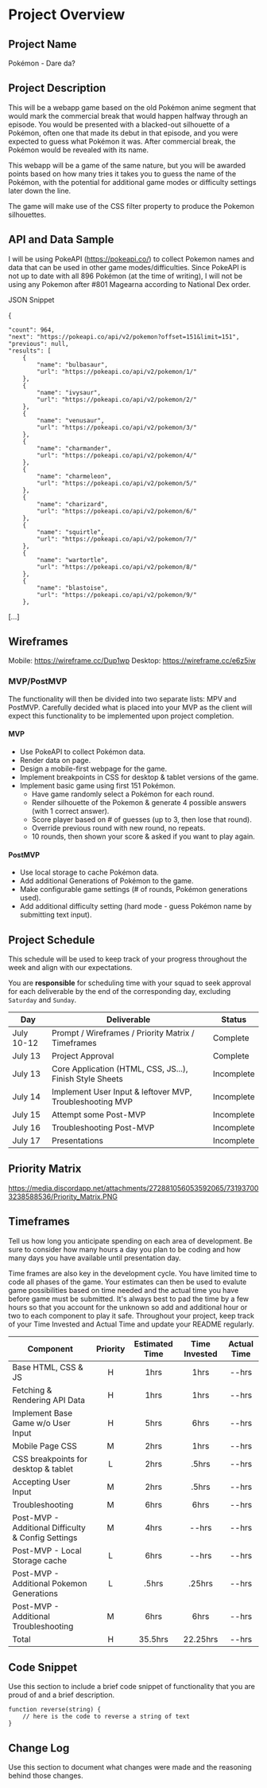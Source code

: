 # Project Overview

## Project Name

Pokémon - Dare da?

## Project Description

This will be a webapp game based on the old Pokémon anime segment that would mark the commercial break that would happen halfway through an episode. You would be presented with a blacked-out silhouette of a Pokémon, often one that made its debut in that episode, and you were expected to guess what Pokémon it was. After commercial break, the Pokémon would be revealed with its name.

This webapp will be a game of the same nature, but you will be awarded points based on how many tries it takes you to guess the name of the Pokémon, with the potential for additional game modes or difficulty settings later down the line.

The game will make use of the CSS filter property to produce the Pokemon silhouettes.

## API and Data Sample

I will be using PokeAPI (https://pokeapi.co/) to collect Pokemon names and data that can be used in other game modes/difficulties. Since PokeAPI is not up to date with all 896 Pokémon (at the time of writing), I will not be using any Pokemon after #801 Magearna according to National Dex order.

JSON Snippet

{

    "count": 964,
    "next": "https://pokeapi.co/api/v2/pokemon?offset=151&limit=151",
    "previous": null,
    "results": [
        {
            "name": "bulbasaur",
            "url": "https://pokeapi.co/api/v2/pokemon/1/"
        },
        {
            "name": "ivysaur",
            "url": "https://pokeapi.co/api/v2/pokemon/2/"
        },
        {
            "name": "venusaur",
            "url": "https://pokeapi.co/api/v2/pokemon/3/"
        },
        {
            "name": "charmander",
            "url": "https://pokeapi.co/api/v2/pokemon/4/"
        },
        {
            "name": "charmeleon",
            "url": "https://pokeapi.co/api/v2/pokemon/5/"
        },
        {
            "name": "charizard",
            "url": "https://pokeapi.co/api/v2/pokemon/6/"
        },
        {
            "name": "squirtle",
            "url": "https://pokeapi.co/api/v2/pokemon/7/"
        },
        {
            "name": "wartortle",
            "url": "https://pokeapi.co/api/v2/pokemon/8/"
        },
        {
            "name": "blastoise",
            "url": "https://pokeapi.co/api/v2/pokemon/9/"
        },
	
[...]

## Wireframes

Mobile: https://wireframe.cc/Dup1wp Desktop: https://wireframe.cc/e6z5iw

### MVP/PostMVP

The functionality will then be divided into two separate lists: MPV and PostMVP.  Carefully decided what is placed into your MVP as the client will expect this functionality to be implemented upon project completion.  

#### MVP 

- Use PokeAPI to collect Pokémon data.
- Render data on page.
- Design a mobile-first webpage for the game.
- Implement breakpoints in CSS for desktop & tablet versions of the game.
- Implement basic game using first 151 Pokémon.
  - Have game randomly select a Pokémon for each round.
  - Render silhouette of the Pokemon & generate 4 possible answers (with 1 correct answer).
  - Score player based on # of guesses (up to 3, then lose that round).
  - Override previous round with new round, no repeats.
  - 10 rounds, then shown your score & asked if you want to play again.


#### PostMVP  

- Use local storage to cache Pokémon data.
- Add additional Generations of Pokémon to the game.
- Make configurable game settings (# of rounds, Pokémon generations used).
- Add additional difficulty setting (hard mode - guess Pokémon name by submitting text input).

## Project Schedule

This schedule will be used to keep track of your progress throughout the week and align with our expectations.  

You are **responsible** for scheduling time with your squad to seek approval for each deliverable by the end of the corresponding day, excluding `Saturday` and `Sunday`.

|  Day | Deliverable | Status
|---|---| ---|
|July 10-12| Prompt / Wireframes / Priority Matrix / Timeframes | Complete
|July 13| Project Approval | Complete
|July 13| Core Application (HTML, CSS, JS...), Finish Style Sheets | Incomplete
|July 14| Implement User Input & leftover MVP, Troubleshooting MVP | Incomplete
|July 15| Attempt some Post-MVP | Incomplete
|July 16| Troubleshooting Post-MVP | Incomplete
|July 17| Presentations | Incomplete

## Priority Matrix

https://media.discordapp.net/attachments/272881056053592065/731937003238588536/Priority_Matrix.PNG

## Timeframes

Tell us how long you anticipate spending on each area of development. Be sure to consider how many hours a day you plan to be coding and how many days you have available until presentation day.

Time frames are also key in the development cycle.  You have limited time to code all phases of the game.  Your estimates can then be used to evalute game possibilities based on time needed and the actual time you have before game must be submitted. It's always best to pad the time by a few hours so that you account for the unknown so add and additional hour or two to each component to play it safe. Throughout your project, keep track of your Time Invested and Actual Time and update your README regularly.

| Component | Priority | Estimated Time | Time Invested | Actual Time |
| --- | :---: |  :---: | :---: | :---: |
| Base HTML, CSS & JS | H | 1hrs| 1hrs | --hrs |
| Fetching & Rendering API Data | H | 1hrs| 1hrs | --hrs |
| Implement Base Game w/o User Input | H | 5hrs| 6hrs | --hrs |
| Mobile Page CSS | M | 2hrs| 1hrs | --hrs |
| CSS breakpoints for desktop & tablet | L | 2hrs| .5hrs | --hrs |
| Accepting User Input | M | 2hrs| .5hrs | --hrs |
| Troubleshooting | M | 6hrs| 6hrs | --hrs |
| Post-MVP - Additional Difficulty & Config Settings | M | 4hrs| --hrs | --hrs |
| Post-MVP - Local Storage cache | L | 6hrs| --hrs | --hrs |
| Post-MVP - Additional Pokemon Generations | L | .5hrs| .25hrs | --hrs |
| Post-MVP - Additional Troubleshooting | M | 6hrs| 6hrs | --hrs |
| Total | H | 35.5hrs| 22.25hrs | --hrs |

## Code Snippet

Use this section to include a brief code snippet of functionality that you are proud of and a brief description.  

```
function reverse(string) {
	// here is the code to reverse a string of text
}
```

## Change Log
 Use this section to document what changes were made and the reasoning behind those changes.  
